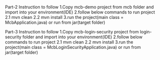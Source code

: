 Part-2
Instruction to follow
1.Copy mcb-demo project from mcb folder and import into your environment(IDE)
2.follow below commands to run project
      2.1 mvn clean
      2.2 mvn install
3.run the project(main class = McbApplication.java) or run from jar(target folder)

Part-3
Instruction to follow
1.Copy mcb-login-security project from login-security folder and import into your environment(IDE)
2.follow below commands to run project
      2.1 mvn clean
      2.2 mvn install
3.run the project(main class = McbLoginSecurityApplication.java) or run from jar(target folder)
